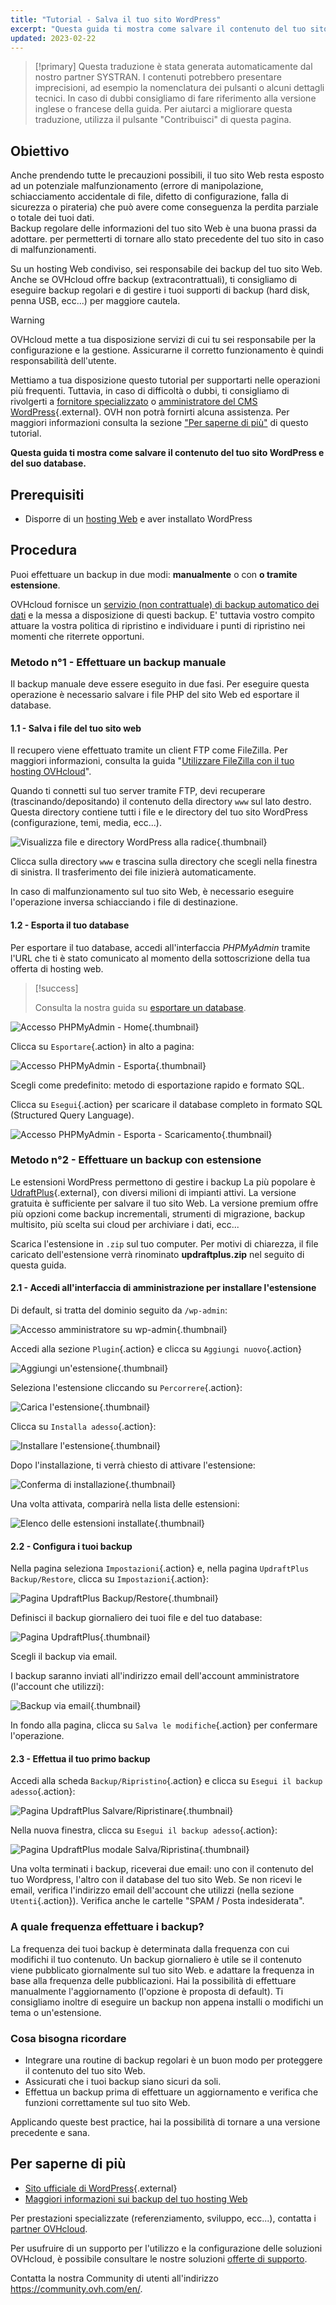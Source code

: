 ```yaml
---
title: "Tutorial - Salva il tuo sito WordPress"
excerpt: "Questa guida ti mostra come salvare il contenuto del tuo sito WordPress e il suo database"
updated: 2023-02-22
---
```


> [!primary]
> Questa traduzione è stata generata automaticamente dal nostro partner SYSTRAN. I contenuti potrebbero presentare imprecisioni, ad esempio la nomenclatura dei pulsanti o alcuni dettagli tecnici. In caso di dubbi consigliamo di fare riferimento alla versione inglese o francese della guida. Per aiutarci a migliorare questa traduzione, utilizza il pulsante "Contribuisci" di questa pagina.
>

## Obiettivo

Anche prendendo tutte le precauzioni possibili, il tuo sito Web resta esposto ad un potenziale malfunzionamento (errore di manipolazione, schiacciamento accidentale di file, difetto di configurazione, falla di sicurezza o pirateria) che può avere come conseguenza la perdita parziale o totale dei tuoi dati.<br>
Backup regolare delle informazioni del tuo sito Web è una buona prassi da adottare. per permetterti di tornare allo stato precedente del tuo sito in caso di malfunzionamenti.

Su un hosting Web condiviso, sei responsabile dei backup del tuo sito Web. Anche se OVHcloud offre backup (extracontrattuali), ti consigliamo di eseguire backup regolari e di gestire i tuoi supporti di backup (hard disk, penna USB, ecc...) per maggiore cautela.

> [!warning]
>
> OVHcloud mette a tua disposizione servizi di cui tu sei responsabile per la configurazione e la gestione. Assicurarne il corretto funzionamento è quindi responsabilità dell'utente.
> 
> Mettiamo a tua disposizione questo tutorial per supportarti nelle operazioni più frequenti. Tuttavia, in caso di difficoltà o dubbi, ti consigliamo di rivolgerti a [fornitore specializzato](https://partner.ovhcloud.com/it/directory/) o [amministratore del CMS WordPress](https://wordpress.com/support/){.external}. OVH non potrà fornirti alcuna assistenza. Per maggiori informazioni consulta la sezione ["Per saperne di più"](#go-further) di questo tutorial.
>

**Questa guida ti mostra come salvare il contenuto del tuo sito WordPress e del suo database.**

## Prerequisiti

- Disporre di un [hosting Web](https://www.ovhcloud.com/it/web-hosting/) e aver installato WordPress
  
## Procedura

Puoi effettuare un backup in due modi: **manualmente** o con **o tramite estensione**.

OVHcloud fornisce un [servizio (non contrattuale) di backup automatico dei dati](/pages/web_cloud/web_hosting/ftp_save_and_backup) e la messa a disposizione di questi backup. E' tuttavia vostro compito attuare la vostra politica di ripristino e individuare i punti di ripristino nei momenti che riterrete opportuni.

### Metodo n°1 - Effettuare un backup manuale

Il backup manuale deve essere eseguito in due fasi. Per eseguire questa operazione è necessario salvare i file PHP del sito Web ed esportare il database.

#### 1.1 - Salva i file del tuo sito web

Il recupero viene effettuato tramite un client FTP come FileZilla. Per maggiori informazioni, consulta la guida "[Utilizzare FileZilla con il tuo hosting OVHcloud](/pages/web_cloud/web_hosting/ftp_filezilla_user_guide)".

Quando ti connetti sul tuo server tramite FTP, devi recuperare (trascinando/depositando) il contenuto della directory `www` sul lato destro. Questa directory contiene tutti i file e le directory del tuo sito WordPress (configurazione, temi, media, ecc...).

![Visualizza file e directory WordPress alla radice](images/how_to_backup_your_wordpress_1.png){.thumbnail}

Clicca sulla directory `www` e trascina sulla directory che scegli nella finestra di sinistra. Il trasferimento dei file inizierà automaticamente.

In caso di malfunzionamento sul tuo sito Web, è necessario eseguire l'operazione inversa schiacciando i file di destinazione.

#### 1.2 - Esporta il tuo database

Per esportare il tuo database, accedi all'interfaccia _PHPMyAdmin_ tramite l'URL che ti è stato comunicato al momento della sottoscrizione della tua offerta di hosting web.

> [!success]
>
> Consulta la nostra guida su [esportare un database](/pages/web_cloud/web_hosting/sql_database_export).

![Accesso PHPMyAdmin - Home](images/how_to_backup_your_wordpress_2.png){.thumbnail}

Clicca su `Esportare`{.action} in alto a pagina:

![Accesso PHPMyAdmin - Esporta](images/how_to_backup_your_wordpress_3.png){.thumbnail}

Scegli come predefinito: metodo di esportazione rapido e formato SQL.

Clicca su `Esegui`{.action} per scaricare il database completo in formato SQL (Structured Query Language).

![Accesso PHPMyAdmin - Esporta - Scaricamento](images/how_to_backup_your_wordpress_4.png){.thumbnail}

### Metodo n°2 - Effettuare un backup con estensione

Le estensioni WordPress permettono di gestire i backup La più popolare è [UdraftPlus](https://wordpress.org/plugins/updraftplus/){.external}, con diversi milioni di impianti attivi. La versione gratuita è sufficiente per salvare il tuo sito Web. La versione premium offre più opzioni come backup incrementali, strumenti di migrazione, backup multisito, più scelta sui cloud per archiviare i dati, ecc...

Scarica l'estensione in `.zip` sul tuo computer. Per motivi di chiarezza, il file caricato dell'estensione verrà rinominato **updraftplus.zip** nel seguito di questa guida.

#### 2.1 - Accedi all'interfaccia di amministrazione per installare l'estensione

Di default, si tratta del dominio seguito da `/wp-admin`:

![Accesso amministratore su wp-admin](images/how_to_backup_your_wordpress_5.png){.thumbnail}

Accedi alla sezione `Plugin`{.action} e clicca su `Aggiungi nuovo`{.action}

![Aggiungi un'estensione](images/how_to_backup_your_wordpress_6.png){.thumbnail}

Seleziona l'estensione cliccando su `Percorrere`{.action}:

![Carica l'estensione](images/how_to_backup_your_wordpress_7.png){.thumbnail}

Clicca su `Installa adesso`{.action}:

![Installare l'estensione](images/how_to_backup_your_wordpress_8.png){.thumbnail}

Dopo l'installazione, ti verrà chiesto di attivare l'estensione:

![Conferma di installazione](images/how_to_backup_your_wordpress_9.png){.thumbnail}

Una volta attivata, comparirà nella lista delle estensioni:

![Elenco delle estensioni installate](images/how_to_backup_your_wordpress_10.png){.thumbnail}

#### 2.2 - Configura i tuoi backup

Nella pagina seleziona `Impostazioni`{.action} e, nella pagina `UpdraftPlus Backup/Restore`, clicca su `Impostazioni`{.action}:

![Pagina UpdraftPlus Backup/Restore](images/how_to_backup_your_wordpress_11.png){.thumbnail}

Definisci il backup giornaliero dei tuoi file e del tuo database:

![Pagina UpdraftPlus](images/how_to_backup_your_wordpress_12.png){.thumbnail}

Scegli il backup via email.

I backup saranno inviati all'indirizzo email dell'account amministratore (l'account che utilizzi):

![Backup via email](images/how_to_backup_your_wordpress_13.png){.thumbnail}

In fondo alla pagina, clicca su `Salva le modifiche`{.action} per confermare l'operazione.

#### 2.3 - Effettua il tuo primo backup

Accedi alla scheda `Backup/Ripristino`{.action} e clicca su `Esegui il backup adesso`{.action}:

![Pagina UpdraftPlus Salvare/Ripristinare](images/how_to_backup_your_wordpress_14.png){.thumbnail}

Nella nuova finestra, clicca su `Esegui il backup adesso`{.action}:

![Pagina UpdraftPlus modale Salva/Ripristina](images/how_to_backup_your_wordpress_15.png){.thumbnail}

Una volta terminati i backup, riceverai due email: uno con il contenuto del tuo Wordpress, l'altro con il database del tuo sito Web.
Se non ricevi le email, verifica l'indirizzo email dell'account che utilizzi (nella sezione `Utenti`{.action}). Verifica anche le cartelle "SPAM / Posta indesiderata".

### A quale frequenza effettuare i backup?

La frequenza dei tuoi backup è determinata dalla frequenza con cui modifichi il tuo contenuto. Un backup giornaliero è utile se il contenuto viene pubblicato giornalmente sul tuo sito Web. e adattare la frequenza in base alla frequenza delle pubblicazioni. Hai la possibilità di effettuare manualmente l'aggiornamento (l'opzione è proposta di default). Ti consigliamo inoltre di eseguire un backup non appena installi o modifichi un tema o un'estensione.

### Cosa bisogna ricordare

- Integrare una routine di backup regolari è un buon modo per proteggere il contenuto del tuo sito Web.
- Assicurati che i tuoi backup siano sicuri da soli.
- Effettua un backup prima di effettuare un aggiornamento e verifica che funzioni correttamente sul tuo sito Web. 

Applicando queste best practice, hai la possibilità di tornare a una versione precedente e sana.

## Per saperne di più <a name="go-further"></a>

- [Sito ufficiale di WordPress](https://wordpress.org){.external}
- [Maggiori informazioni sui backup del tuo hosting Web](/pages/web/hosting/hosting_technical_specificities#informazioni-sui-backup-automatici)

Per prestazioni specializzate (referenziamento, sviluppo, ecc...), contatta i [partner OVHcloud](https://partner.ovhcloud.com/it/directory/).

Per usufruire di un supporto per l'utilizzo e la configurazione delle soluzioni OVHcloud, è possibile consultare le nostre soluzioni [offerte di supporto](https://www.ovhcloud.com/it/support-levels/).

Contatta la nostra Community di utenti all'indirizzo <https://community.ovh.com/en/>.